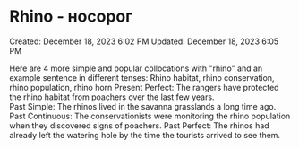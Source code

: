 # Rhino - носорог

Created: December 18, 2023 6:02 PM
Updated: December 18, 2023 6:05 PM

Here are 4 more simple and popular collocations with "rhino" and an example sentence in different tenses:
Rhino habitat, rhino conservation, rhino population, rhino horn
Present Perfect: The rangers have protected the rhino habitat from poachers over the last few years.  
Past Simple: The rhinos lived in the savanna grasslands a long time ago.
Past Continuous: The conservationists were monitoring the rhino population when they discovered signs of poachers.
Past Perfect: The rhinos had already left the watering hole by the time the tourists arrived to see them.